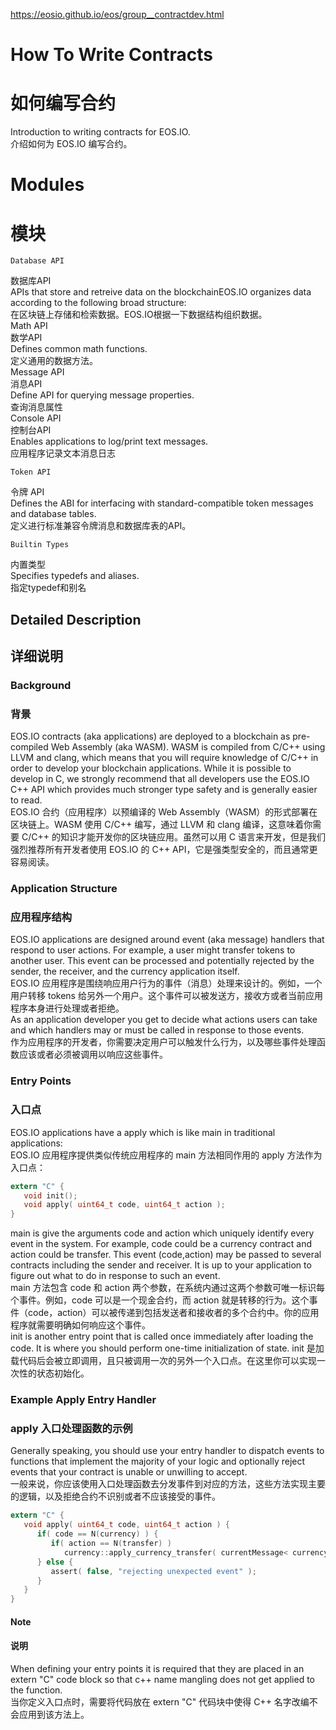https://eosio.github.io/eos/group__contractdev.html
# How To Write Contracts
# 如何编写合约
Introduction to writing contracts for EOS.IO.  
介绍如何为 EOS.IO 编写合约。

# Modules  
# 模块  
 	Database API  
  数据库API  
 	APIs that store and retreive data on the blockchainEOS.IO organizes data according to the following broad structure:  
  在区块链上存储和检索数据。EOS.IO根据一下数据结构组织数据。  
 	Math API  
  数学API  
 	Defines common math functions.  
  定义通用的数据方法。  
 	Message API  
  消息API  
 	Define API for querying message properties.  
  查询消息属性  
 	Console API  
  控制台API  
 	Enables applications to log/print text messages.  
  应用程序记录文本消息日志  

 	Token API  
  令牌 API  
 	Defines the ABI for interfacing with standard-compatible token messages and database tables.  
  定义进行标准兼容令牌消息和数据库表的API。  

 	Builtin Types  
  内置类型  
 	Specifies typedefs and aliases.  
  指定typedef和别名  


## Detailed Description
## 详细说明  
### Background
### 背景
EOS.IO contracts (aka applications) are deployed to a blockchain as pre-compiled Web Assembly (aka WASM). WASM is compiled from C/C++ using LLVM and clang, which means that you will require knowledge of C/C++ in order to develop your blockchain applications. While it is possible to develop in C, we strongly recommend that all developers use the EOS.IO C++ API which provides much stronger type safety and is generally easier to read.  
EOS.IO 合约（应用程序）以预编译的 Web Assembly（WASM）的形式部署在区块链上。WASM 使用 C/C++ 编写，通过 LLVM 和 clang 编译，这意味着你需要 C/C++ 的知识才能开发你的区块链应用。虽然可以用 C 语言来开发，但是我们强烈推荐所有开发者使用 EOS.IO 的 C++ API，它是强类型安全的，而且通常更容易阅读。
### Application Structure
### 应用程序结构
EOS.IO applications are designed around event (aka message) handlers that respond to user actions. For example, a user might transfer tokens to another user. This event can be processed and potentially rejected by the sender, the receiver, and the currency application itself.  
EOS.IO 应用程序是围绕响应用户行为的事件（消息）处理来设计的。例如，一个用户转移 tokens 给另外一个用户。这个事件可以被发送方，接收方或者当前应用程序本身进行处理或者拒绝。  
As an application developer you get to decide what actions users can take and which handlers may or must be called in response to those events.  
作为应用程序的开发者，你需要决定用户可以触发什么行为，以及哪些事件处理函数应该或者必须被调用以响应这些事件。
### Entry Points
### 入口点

EOS.IO applications have a apply which is like main in traditional applications:  
EOS.IO 应用程序提供类似传统应用程序的 main 方法相同作用的 apply 方法作为入口点：

```C
extern "C" {
   void init();
   void apply( uint64_t code, uint64_t action );
}
```

main is give the arguments code and action which uniquely identify every event in the system. For example, code could be a currency contract and action could be transfer. This event (code,action) may be passed to several contracts including the sender and receiver. It is up to your application to figure out what to do in response to such an event.  
main 方法包含 code 和 action 两个参数，在系统内通过这两个参数可唯一标识每个事件。例如，code 可以是一个现金合约，而 action 就是转移的行为。这个事件（code，action）可以被传递到包括发送者和接收者的多个合约中。你的应用程序就需要明确如何响应这个事件。  
init is another entry point that is called once immediately after loading the code. It is where you should perform one-time initialization of state.
init 是加载代码后会被立即调用，且只被调用一次的另外一个入口点。在这里你可以实现一次性的状态初始化。

### Example Apply Entry Handler
### apply 入口处理函数的示例
Generally speaking, you should use your entry handler to dispatch events to functions that implement the majority of your logic and optionally reject events that your contract is unable or unwilling to accept.  
一般来说，你应该使用入口处理函数去分发事件到对应的方法，这些方法实现主要的逻辑，以及拒绝合约不识别或者不应该接受的事件。

```C
extern "C" {
   void apply( uint64_t code, uint64_t action ) {
      if( code == N(currency) ) {
         if( action == N(transfer) )
            currency::apply_currency_transfer( currentMessage< currency::Transfer >() );
      } else {
         assert( false, "rejecting unexpected event" );
      }
   }
}
```
#### Note
#### 说明
When defining your entry points it is required that they are placed in an extern "C" code block so that c++ name mangling does not get applied to the function.  
当你定义入口点时，需要将代码放在 extern "C" 代码块中使得 C++ 名字改编不会应用到该方法上。
